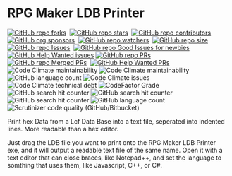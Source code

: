 # RPG Maker LDB Printer
[![GitHub repo forks](https://img.shields.io/github/forks/MichaelHinrichs/RPG-Maker-LDB-Printer?style=flat&logo=github&logoColor=whitesmoke&label=Forks)](https://github.com/MichaelHinrichs/RPG-Maker-LDB-Printer/network)&#160;
[![GitHub repo stars](https://img.shields.io/github/stars/MichaelHinrichs/RPG-Maker-LDB-Printer?style=flat&logo=github&logoColor=whitesmoke&label=Stars)](https://github.com/MichaelHinrichs/RPG-Maker-LDB-Printer/stargazers)&#160;
[![GitHub repo contributors](https://img.shields.io/github/contributors-anon/MichaelHinrichs/RPG-Maker-LDB-Printer?style=flat&logo=github&logoColor=whitesmoke&label=Contributors)](https://github.com/MichaelHinrichs/RPG-Maker-LDB-Printer/graphs/contributors)
[![GitHub org sponsors](https://img.shields.io/github/sponsors/MichaelHinrichs?style=flat&logo=github&logoColor=whitesmoke&label=Sponsors)](https://github.com/sponsors/MichaelHinrichs)&#160;
[![GitHub repo watchers](https://img.shields.io/github/watchers/MichaelHinrichs/RPG-Maker-LDB-Printer?style=flat&logo=github&logoColor=whitesmoke&label=Watchers)](https://github.com/MichaelHinrichs/RPG-Maker-LDB-Printer/watchers)&#160;
[![GitHub repo size](https://img.shields.io/github/repo-size/MichaelHinrichs/RPG-Maker-LDB-Printer?style=flat&logo=github&logoColor=whitesmoke&label=Repo%20Size)](https://github.com/MichaelHinrichs/RPG-Maker-LDB-Printer/archive/refs/heads/main.zip)
[![GitHub repo Issues](https://img.shields.io/github/issues/MichaelHinrichs/RPG-Maker-LDB-Printer?style=flat&logo=github&logoColor=red&label=Issues)](https://github.com/MichaelHinrichs/RPG-Maker-LDB-Printer/issues)&#160;
[![GitHub repo Good Issues for newbies](https://img.shields.io/github/issues/MichaelHinrichs/RPG-Maker-LDB-Printer/good%20first%20issue?style=flat&logo=github&logoColor=green&label=Good%20First%20issues)](https://github.com/MichaelHinrichs/RPG-Maker-LDB-Printer/issues?q=is%3Aopen+is%3Aissue+label%3A%22good+first+issue%22)&#160;
[![GitHub Help Wanted issues](https://img.shields.io/github/issues/MichaelHinrichs/RPG-Maker-LDB-Printer/help%20wanted?style=flat&logo=github&logoColor=b545d1&label=%22Help%20Wanted%22%20issues)](https://github.com/MichaelHinrichs/RPG-Maker-LDB-Printer/issues?q=is%3Aopen+is%3Aissue+label%3A%22help+wanted%22)
[![GitHub repo PRs](https://img.shields.io/github/issues-pr/MichaelHinrichs/RPG-Maker-LDB-Printer?style=flat&logo=github&logoColor=orange&label=PRs)](https://github.com/MichaelHinrichs/RPG-Maker-LDB-Printer/pulls)&#160;
[![GitHub repo Merged PRs](https://img.shields.io/github/issues-search/MichaelHinrichs/RPG-Maker-LDB-Printer?style=flat&logo=github&logoColor=green&label=Merged%20PRs&query=is%3Amerged)](https://github.com/MichaelHinrichs/RPG-Maker-LDB-Printer/pulls?q=is%3Apr+is%3Amerged)&#160;
[![GitHub Help Wanted PRs](https://img.shields.io/github/issues-pr/MichaelHinrichs/RPG-Maker-LDB-Printer/help%20wanted?style=flat&logo=github&logoColor=b545d1&label=%22Help%20Wanted%22%20PRs)](https://github.com/MichaelHinrichs/RPG-Maker-LDB-Printer/pulls?q=is%3Aopen+is%3Aissue+label%3A%22help+wanted%22)
![Code Climate maintainability](https://img.shields.io/codeclimate/maintainability/MichaelHinrichs/RPG-Maker-LDB-Printer)
![Code Climate maintainability](https://img.shields.io/codeclimate/maintainability-percentage/MichaelHinrichs/RPG-Maker-LDB-Printer)
![GitHub language count](https://img.shields.io/github/languages/count/MichaelHinrichs/RPG-Maker-LDB-Printer)
![Code Climate issues](https://img.shields.io/codeclimate/issues/MichaelHinrichs/RPG-Maker-LDB-Printer)
![Code Climate technical debt](https://img.shields.io/codeclimate/tech-debt/MichaelHinrichs/RPG-Maker-LDB-Printer)
![CodeFactor Grade](https://img.shields.io/codefactor/grade/github/MichaelHinrichs/RPG-Maker-LDB-Printer)
![GitHub search hit counter](https://img.shields.io/github/search/MichaelHinrichs/RPG-Maker-LDB-Printer/LDB)
![GitHub search hit counter](https://img.shields.io/github/search/MichaelHinrichs/RPG-Maker-LDB-Printer/RPG%20Maker%202000)
![GitHub search hit counter](https://img.shields.io/github/search/MichaelHinrichs/RPG-Maker-LDB-Printer/RPG%20Maker%202003)
![GitHub language count](https://img.shields.io/github/languages/top/MichaelHinrichs/RPG-Maker-LDB-Printer)
![Scrutinizer code quality (GitHub/Bitbucket)](https://img.shields.io/scrutinizer/quality/g/MichaelHinrichs/RPG-Maker-LDB-Printer/main)

Print hex Data from a Lcf Data Base into a text file, seperated into indented lines.
More readable than a hex editor.

Just drag the LDB file you want to print onto the RPG Maker LDB Printer exe, and it will output a readable text file of the same name.
Open it with a text editor that can close braces, like Notepad++, and set the language to somthing that uses them, like Javascript, C++, or C#.
